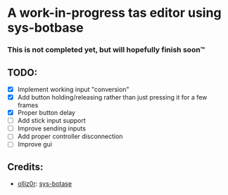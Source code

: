 # A work-in-progress tas editor using sys-botbase
### This is not completed yet, but will hopefully finish soon:tm:

## TODO:
- [x] Implement working input "conversion"
- [x] Add button holding/releasing rather than just pressing it for a few frames
- [x] Proper button delay
- [ ] Add stick input support
- [ ] Improve sending inputs
- [ ] Add proper controller disconnection
- [ ] Improve gui

## Credits:
- [olliz0r](https://github.com/olliz0r): [sys-botase](https://github.com/olliz0r/sys-botbase)
